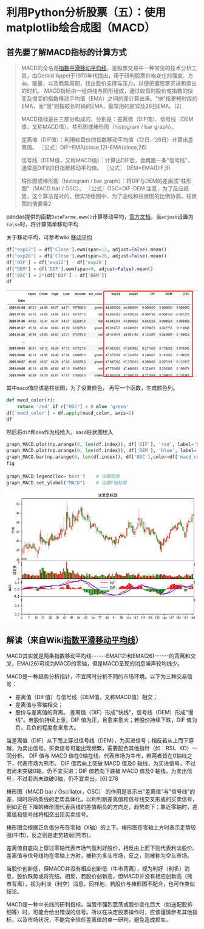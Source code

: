[comment]: # (Copyright 2022 github.com/liantian-cn)

[comment]: # (Released under Attribution-NonCommercial-ShareAlike 4.0 International)

[comment]: # (email liantian.me+code@gmail.com)

# 利用Python分析股票（五）：使用matplotlib绘合成图（MACD）

## 首先要了解MACD指标的计算方式

> MACD的全名是[指数平滑移动平均线](https://zh.wikipedia.org/wiki/%E6%8C%87%E6%95%B0%E5%B9%B3%E6%BB%91%E7%A7%BB%E5%8A%A8%E5%B9%B3%E5%9D%87%E7%BA%BF)，是股票交易中一种常见的技术分析工具，由Gerald
> Appel于1970年代提出，用于研判股票价格变化的强度、方向、能量，以及趋势周期，找出股价支撑与压力，以便把握股票买进和卖出的时机。
> MACD指标由一组曲线与图形组成，通过收盘时股价或指数的快变及慢变的指数移动平均值（EMA）之间的差计算出来。"快"指更短时段的EMA，而"慢"则指较长时段的EMA，最常用的是12及26日EMA。\[2\]
>
> MACD指标是由三部分构成的，分别是：差离值（DIF值）、信号线（DEM值，又称MACD值）、柱形图或棒形图（histogram
> / bar graph）。
>
> 差离值（DIF值）：利用收盘价的指数移动平均值（12日／26日）计算出差离值。
> 〖公式〗DIF=EMA(close,12)-EMA(close,26)
>
> 信号线（DEM值，又称MACD值）：计算出DIF后，会再画一条"信号线"，通常是DIF的9日指数移动平均值。
> 〖公式〗 DEM=EMA(DIF,9)
>
> 柱形图或棒形图（histogram / bar
> graph）：将DIF与DEM的差画成"柱形图"（MACD bar / OSC）。
> 〖公式〗OSC=DIF-DEM
> 注意，为了反应趋势，这个算法是对的，但实际绘图中，为了曲线和柱状图的比例协调，柱状图的值要乘2

pandas提供的函数`DateFarme.ewm()`计算移动平均，[官方文档](https://pandas.pydata.org/docs/reference/api/pandas.DataFrame.ewm.html)，当`adjust`设置为`False`时，将计算简单移动平均

关于移动平均，可参考wiki
[移动平均](https://zh.wikipedia.org/wiki/%E7%A7%BB%E5%8B%95%E5%B9%B3%E5%9D%87)

``` python
df["exp12"] = df['Close'].ewm(span=12, adjust=False).mean()
df["exp26"] = df['Close'].ewm(span=26, adjust=False).mean()
df['DIF'] = df['exp12'] - df['exp26']
df["DEM"] = df['DIF'].ewm(span=9, adjust=False).mean()
df['OSC'] = 2*(df['DIF'] - df['DEM'])
df
```

![image](132967852-d55d40d7-2740-4103-b751-63185a644597.png)

其中`macd`值应该是柱状图，为了设置颜色， 再写一个函数，生成颜色列。

``` python
def macd_color(r):
    return 'red' if r["OSC"] > 0 else 'green'
df['macd_color'] = df.apply(macd_color, axis=1)  
df
```

然后将`dif`和`dea`作为线绘入，`macd`柱状图绘入

``` python
graph_MACD.plot(np.arange(0, len(df.index)), df['DIF'], 'red', label='DIF') 
graph_MACD.plot(np.arange(0, len(df.index)), df['DEM'], 'blue', label='DEM') 
graph_MACD.bar(np.arange(0, len(df.index)), df['OSC'],color=df['macd_color'])
fig

graph_MACD.legend(loc='best')    # 设置图例
graph_MACD.set_ylabel("MACD")    # 设置Y轴标题
```

![image](132967903-a960d91f-9e61-4f8a-88b9-019402d3a53a.png)

## 解读（来自Wiki[指数平滑移动平均线](https://zh.wikipedia.org/wiki/%E6%8C%87%E6%95%B0%E5%B9%B3%E6%BB%91%E7%A7%BB%E5%8A%A8%E5%B9%B3%E5%9D%87%E7%BA%BF)）

MACD其实就是两条指数移动平均线------EMA(12)和EMA(26)------的背离和交叉，EMA(26)可视为MACD的零轴，但是MACD呈现的消息噪声较均线少。

MACD是一种趋势分析指针，不宜同时分析不同的市场环境。以下为三种交易信号：

-   差离值（DIF值）与信号线（DEM值，又称MACD值）相交；
-   差离值与零轴相交；
-   股价与差离值的背离。
    差离值（DIF）形成"快线"，信号线（DEM）形成"慢线"。若股价持续上涨，DIF
    值为正，且愈来愈大；若股价持续下跌，DIF 值为负，且负的程度愈来愈大。

当差离值（DIF）从下而上穿过信号线（DEM），为买进信号；相反若从上而下穿越，为卖出信号。买卖信号可能出现频繁，需要配合其他指针（如：RSI、KD）一同分析。
DIF 值与 MACD
值在0轴在线，代表市场为牛市，若两者皆在0轴线之下，代表市场为熊市。 DIF
值若向上突破 MACD 值及0
轴线，为买进信号，不过若尚未突破0轴，仍不宜买进；DIF 值若向下跌破 MACD
值及0 轴线，为卖出信号，不过若尚未跌破0轴，仍不宜卖出。\[6\]:278

棒形图（MACD bar / Oscillator，OSC）
的作用是显示出"差离值"与"信号线"的差，同时将两条线的走势具体化，以利判断差离值和信号线交叉形成的买卖信号，例如正在下降的棒形图代表两线的差值朝负的方向走，趋势向下；靠近零轴时，差离值和信号线将相交出现买卖信号。

棒形图会根据正负值分布在零轴（X轴）的上下。棒形图在零轴上方时表示走势较强(牛市)，反之则是走势较弱(熊市)。

差离值自底向上穿过零轴代表市场气氛利好股价，相反由上而下则代表利淡股价。差离值与信号线均在零轴上方时，被称为多头市场，反之，则被称为空头市场。

当股价创新低，但MACD并没有相应创新低（牛市背离），视为利好（利多）消息，股价跌势或将完结。相反，若股价创新高，但MACD并没有相应创新高（熊市背离），视为利淡（利空）消息。同样地，若股价与棒形图不配合，也可作类似结论。

MACD是一种中长线的研判指标。当股市强烈震荡或股价变化巨大（如送配股拆细等）时，可能会给出错误的信号。所以在决定股票操作时，应该谨慎参考其他指标，以及市场状况，不能完全信任差离值的单一研判，避免造成损失。

